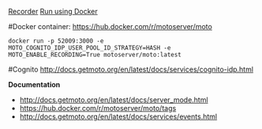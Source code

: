 [Recorder](https://docs.getmoto.org/en/latest/docs/configuration/recorder/index.html)
[Run using Docker](http://docs.getmoto.org/en/latest/docs/server_mode.html#run-using-docker)

#Docker container: https://hub.docker.com/r/motoserver/moto

`docker run -p 52009:3000 -e MOTO_COGNITO_IDP_USER_POOL_ID_STRATEGY=HASH -e  MOTO_ENABLE_RECORDING=True motoserver/moto:latest`


#Cognito http://docs.getmoto.org/en/latest/docs/services/cognito-idp.html


**Documentation**
- http://docs.getmoto.org/en/latest/docs/server_mode.html
- https://hub.docker.com/r/motoserver/moto/tags
- http://docs.getmoto.org/en/latest/docs/services/events.html